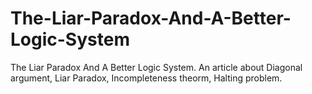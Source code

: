# The-Liar-Paradox-And-A-Better-Logic-System
The Liar Paradox And A Better Logic System. An article about Diagonal argument, Liar Paradox, Incompleteness theorm, Halting problem.
